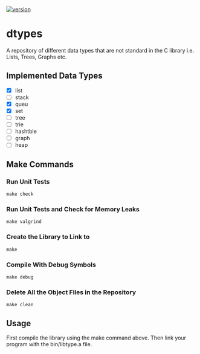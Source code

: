 [![version](https://img.shields.io/badge/version-1.2-yellow.svg)](https://semver.org)

# dtypes
A repository of different data types that are not standard in the C library i.e. Lists, Trees, Graphs etc.

## Implemented Data Types
- [x] list
- [ ] stack
- [x] queu
- [x] set
- [ ] tree
- [ ] trie
- [ ] hashtble
- [ ] graph
- [ ] heap

## Make Commands
### Run Unit Tests
```
make check
```
### Run Unit Tests and Check for Memory Leaks
```
make valgrind
```
### Create the Library to Link to
```
make
```
### Compile With Debug Symbols
```
make debug
```
### Delete All the Object Files in the Repository
```
make clean
```

## Usage
First compile the library using the make command above. Then link your program with the bin/libtype.a file.
